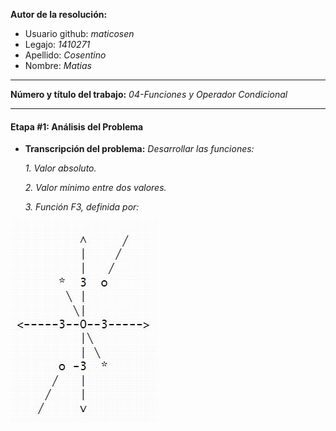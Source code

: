 **Autor de la resolución:**
  * Usuario github: *maticosen*
  * Legajo: *1410271*
  * Apellido: *Cosentino*
  * Nombre: *Matias*
  
---  

**Número y título del trabajo:** *04-Funciones y Operador Condicional*

---

#### Etapa #1: Análisis del Problema

* **Transcripción del problema:** *Desarrollar las funciones:*

  *1. Valor absoluto.*
  
  *2. Valor mínimo entre dos valores.*
  
  *3. Función F3, definida por:*

![](https://github.com/maticosen/AED/blob/master/Otros/04_F3.jpg)
